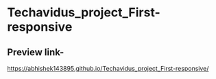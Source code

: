 # Techavidus_project_First-responsive

## Preview link-
https://abhishek143895.github.io/Techavidus_project_First-responsive/
